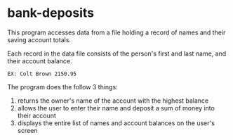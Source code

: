 # bank-deposits
This program accesses data from a file holding a record of names and their saving account totals.

Each record in the data file consists of the person's first and last name, and their account balance.
  
    EX: Colt Brown 2150.95
  
The program does the follow 3 things:
1. returns the owner's name of the account with the highest balance
2. allows the user to enter their name and deposit a sum of money into their account
3. displays the entire list of names and account balances on the user's screen
